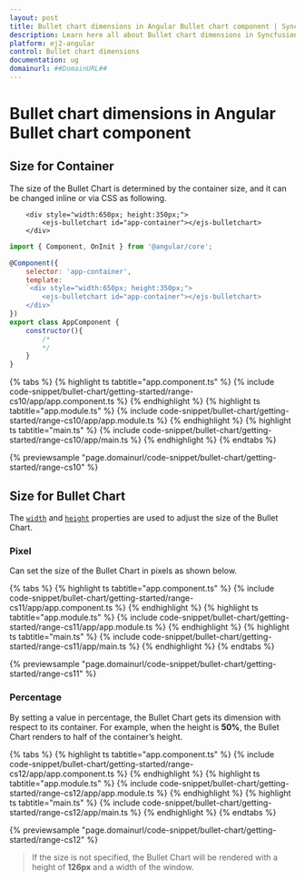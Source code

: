 ```yaml
---
layout: post
title: Bullet chart dimensions in Angular Bullet chart component | Syncfusion
description: Learn here all about Bullet chart dimensions in Syncfusion Angular Bullet chart component of Syncfusion Essential JS 2 and more.
platform: ej2-angular
control: Bullet chart dimensions 
documentation: ug
domainurl: ##DomainURL##
---
```


# Bullet chart dimensions in Angular Bullet chart component

## Size for Container

The size of the Bullet Chart is determined by the container size, and it can be changed inline or via CSS as following.

```
    <div style="width:650px; height:350px;">
        <ejs-bulletchart id="app-container"></ejs-bulletchart>
    </div>
```

```javascript
import { Component, OnInit } from '@angular/core';

@Component({
    selector: 'app-container',
    template:
    `<div style="width:650px; height:350px;">
        <ejs-bulletchart id="app-container"></ejs-bulletchart>
    </div>`
})
export class AppComponent {
    constructor(){
        /*
        */
    }
}
```

{% tabs %}
{% highlight ts tabtitle="app.component.ts" %}
{% include code-snippet/bullet-chart/getting-started/range-cs10/app/app.component.ts %}
{% endhighlight %}
{% highlight ts tabtitle="app.module.ts" %}
{% include code-snippet/bullet-chart/getting-started/range-cs10/app/app.module.ts %}
{% endhighlight %}
{% highlight ts tabtitle="main.ts" %}
{% include code-snippet/bullet-chart/getting-started/range-cs10/app/main.ts %}
{% endhighlight %}
{% endtabs %}
  
{% previewsample "page.domainurl/code-snippet/bullet-chart/getting-started/range-cs10" %}
<!-- markdownlint-disable MD036 -->

## Size for Bullet Chart

<!-- markdownlint-disable MD036 -->

The [`width`](https://ej2.syncfusion.com/angular/documentation/api/bullet-chart/#width) and [`height`](https://ej2.syncfusion.com/angular/documentation/api/bullet-chart/#height) properties are used to adjust the size of the Bullet Chart.

### Pixel

Can set the size of the Bullet Chart in pixels as shown below.

{% tabs %}
{% highlight ts tabtitle="app.component.ts" %}
{% include code-snippet/bullet-chart/getting-started/range-cs11/app/app.component.ts %}
{% endhighlight %}
{% highlight ts tabtitle="app.module.ts" %}
{% include code-snippet/bullet-chart/getting-started/range-cs11/app/app.module.ts %}
{% endhighlight %}
{% highlight ts tabtitle="main.ts" %}
{% include code-snippet/bullet-chart/getting-started/range-cs11/app/main.ts %}
{% endhighlight %}
{% endtabs %}
  
{% previewsample "page.domainurl/code-snippet/bullet-chart/getting-started/range-cs11" %}

### Percentage

By setting a value in percentage, the Bullet Chart gets its dimension with respect to its container. For example, when the height is **50%**, the Bullet Chart renders to half of the container’s height.

{% tabs %}
{% highlight ts tabtitle="app.component.ts" %}
{% include code-snippet/bullet-chart/getting-started/range-cs12/app/app.component.ts %}
{% endhighlight %}
{% highlight ts tabtitle="app.module.ts" %}
{% include code-snippet/bullet-chart/getting-started/range-cs12/app/app.module.ts %}
{% endhighlight %}
{% highlight ts tabtitle="main.ts" %}
{% include code-snippet/bullet-chart/getting-started/range-cs12/app/main.ts %}
{% endhighlight %}
{% endtabs %}
  
{% previewsample "page.domainurl/code-snippet/bullet-chart/getting-started/range-cs12" %}

>If the size is not specified, the Bullet Chart will be rendered with a height of **126px** and a width of the window.